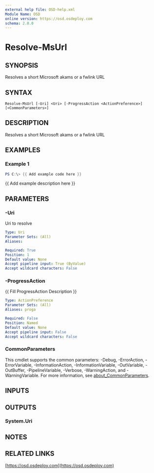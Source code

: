 ```yaml
---
external help file: OSD-help.xml
Module Name: OSD
online version: https://osd.osdeploy.com
schema: 2.0.0
---
```


# Resolve-MsUrl

## SYNOPSIS
Resolves a short Microsoft akams or a fwlink URL

## SYNTAX

```
Resolve-MsUrl [-Uri] <Uri> [-ProgressAction <ActionPreference>] [<CommonParameters>]
```

## DESCRIPTION
Resolves a short Microsoft akams or a fwlink URL

## EXAMPLES

### Example 1
```powershell
PS C:\> {{ Add example code here }}
```

{{ Add example description here }}

## PARAMETERS

### -Uri
Uri to resolve

```yaml
Type: Uri
Parameter Sets: (All)
Aliases:

Required: True
Position: 1
Default value: None
Accept pipeline input: True (ByValue)
Accept wildcard characters: False
```

### -ProgressAction
{{ Fill ProgressAction Description }}

```yaml
Type: ActionPreference
Parameter Sets: (All)
Aliases: proga

Required: False
Position: Named
Default value: None
Accept pipeline input: False
Accept wildcard characters: False
```

### CommonParameters
This cmdlet supports the common parameters: -Debug, -ErrorAction, -ErrorVariable, -InformationAction, -InformationVariable, -OutVariable, -OutBuffer, -PipelineVariable, -Verbose, -WarningAction, and -WarningVariable. For more information, see [about_CommonParameters](http://go.microsoft.com/fwlink/?LinkID=113216).

## INPUTS

## OUTPUTS

### System.Uri
## NOTES

## RELATED LINKS

[https://osd.osdeploy.com](https://osd.osdeploy.com)

